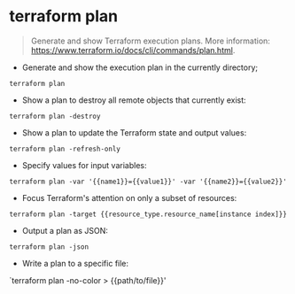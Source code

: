 # terraform plan

> Generate and show Terraform execution plans.
> More information: <https://www.terraform.io/docs/cli/commands/plan.html>.

- Generate and show the execution plan in the currently directory;

`terraform plan`

- Show a plan to destroy all remote objects that currently exist:

`terraform plan -destroy`

- Show a plan to update the Terraform state and output values:

`terraform plan -refresh-only`

- Specify values for input variables:

`terraform plan -var '{{name1}}={{value1}}' -var '{{name2}}={{value2}}'`

- Focus Terraform's attention on only a subset of resources:

`terraform plan -target {{resource_type.resource_name[instance index]}}`

- Output a plan as JSON:

`terraform plan -json`

- Write a plan to a specific file:

`terraform plan -no-color > {{path/to/file}}'
